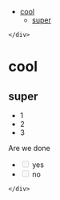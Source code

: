 <!DOCTYPE html>
<html>

<head>
  <meta charset="utf-8">
  <meta name="viewport" content="width=device-width, initial-scale=1.0">
  <title>subfile</title>
  <link rel="stylesheet" href="https://stackedit.io/style.css" />
</head>

<body class="stackedit">
  <div class="stackedit__left">
    <div class="stackedit__toc">
      
<ul>
<li><a href="#cool">cool</a>
<ul>
<li><a href="#super">super</a></li>
</ul>
</li>
</ul>

    </div>
  </div>
  <div class="stackedit__right">
    <div class="stackedit__html">
      <h1 id="cool">cool</h1>
<h2 id="super">super</h2>
<ul>
<li>1</li>
<li>2</li>
<li>3</li>
</ul>
<p>Are we done</p>
<ul>
<li class="task-list-item"><input type="checkbox" class="task-list-item-checkbox" disabled=""> yes</li>
<li class="task-list-item"><input type="checkbox" class="task-list-item-checkbox" disabled=""> no</li>
</ul>

    </div>
  </div>
</body>

</html>
